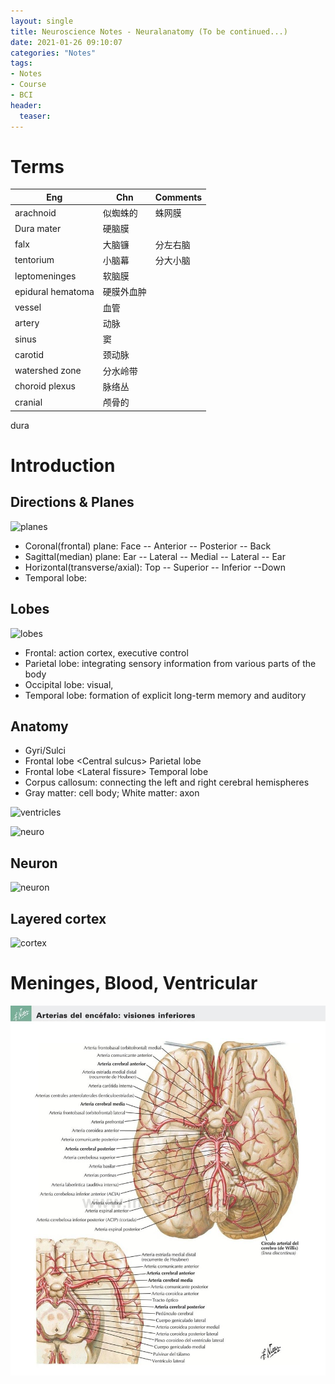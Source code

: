 ```yaml
---
layout: single
title: Neuroscience Notes - Neuralanatomy (To be continued...)
date: 2021-01-26 09:10:07
categories: "Notes"
tags:
- Notes
- Course
- BCI
header:
  teaser: 
---
```


# Terms

| Eng               | Chn        | Comments |
| ----------------- | ---------- | -------- |
| arachnoid         | 似蜘蛛的   | 蛛网膜   |
| Dura mater        | 硬脑膜     |          |
| falx              | 大脑镰     | 分左右脑 |
| tentorium         | 小脑幕     | 分大小脑 |
| leptomeninges     | 软脑膜     |          |
| epidural hematoma | 硬膜外血肿 |          |
| vessel            | 血管       |          |
| artery            | 动脉       |          |
| sinus             | 窦         |          |
| carotid           | 颈动脉     |          |
| watershed zone    | 分水岭带   |          |
| choroid plexus    | 脉络丛     |          |
| cranial           | 颅骨的     |          |

dura

# Introduction

## Directions & Planes

![planes](https://slideplayer.com/slide/10329853/35/images/3/Superior+%28Cranial%29+Sagittal.+Anterior.+%28Ventral%29+Posterior.+%28Dorsal%29+%28Transverse%2C+tranaxial%29+%28Coronal%29.jpg)

- Coronal(frontal) plane: Face -- Anterior -- Posterior -- Back
- Sagittal(median) plane: Ear -- Lateral -- Medial -- Lateral -- Ear
- Horizontal(transverse/axial): Top -- Superior -- Inferior --Down
- Temporal lobe: 

## Lobes

![lobes](https://upload.wikimedia.org/wikipedia/commons/4/46/LobesCaptsLateral.png)

- Frontal: action cortex, executive control
- Parietal lobe: integrating sensory information from various parts of the body
- Occipital lobe: visual, 
- Temporal lobe: formation of explicit long-term memory and auditory

## Anatomy

- Gyri/Sulci
- Frontal lobe \<Central sulcus\> Parietal lobe
- Frontal lobe \<Lateral fissure\> Temporal lobe
- Corpus callosum: connecting the left and right cerebral hemispheres
- Gray matter: cell body; White matter: axon

![ventricles](https://www.thoughtco.com/thmb/fSE2bdjO-SbJrDa2_L31BdbDeUY=/1333x1000/smart/filters:no_upscale()/brain_ventricles-56d0ccd03df78cfb37b876dc.jpg)

![neuro](https://cdn-prod.medicalnewstoday.com/content/images/articles/313/313295/hippocampus.jpg)

## Neuron

![neuron](https://qbi.uq.edu.au/files/24323/Axon-neuron-brain-QBI.jpg)

## Layered cortex

![cortex](https://static.wixstatic.com/media/fd1ea6_f0dea2ba33d04814ac80fff9349e0328~mv2_d_2388_1784_s_2.png)


# Meninges, Blood, Ventricular

![blod](/assets/images/Neuro/blod.jpg)

